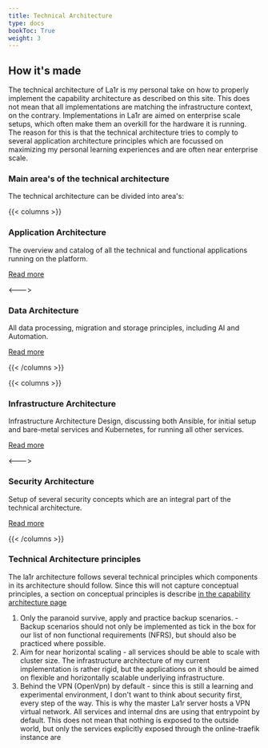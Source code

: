 ```yaml
---
title: Technical Architecture
type: docs
bookToc: True
weight: 3
---
```


## How it's made
The technical architecture of La1r is my personal take on how to properly implement the capability architecture as described on this site. This does not mean that all implementations are matching the infrastructure context, on the contrary. Implementations in La1r are aimed on enterprise scale setups, which often make them an overkill for the hardware it is running. 
The reason for this is that the technical architecture tries to comply to several application architecture principles which are focussed on maximizing my personal learning experiences and are often near enterprise scale. 

### Main area's of the technical architecture
The technical architecture can be divided into area's:

{{< columns >}}
### Application Architecture
The overview and catalog of all the technical and functional applications running on the platform.

[Read more](application-architecture/)

<--->

### Data Architecture
All data processing, migration and storage principles, including AI and Automation.

[Read more](data-architecture/)

{{< /columns >}}

{{< columns >}}

### Infrastructure Architecture
Infrastructure Architecture Design, discussing both Ansible, for initial setup and bare-metal services and Kubernetes, for running all other services.

[Read more](infrastructure-architecture/)

<--->

### Security Architecture
Setup of several security concepts which are an integral part of the technical architecture.

[Read more](security-architecture/)

{{< /columns >}}

### Technical Architecture principles
The la1r architecture follows several technical principles which components in its architecture should follow.
Since this will not capture conceptual principles, a section on conceptual principles is describe [in the capability architecture page](../capability-architecture/)

1. Only the paranoid survive, apply and practice backup scenarios. - Backup scenarios should not only be implemented as tick in the box for our list of non functional requirements (NFRS), but should also be practiced where possible.
2. Aim for near horizontal scaling - all services should be able to scale with cluster size. The infrastructure architecture of my current implementation is rather rigid, but the applications on it should be aimed on flexible and horizontally scalable underlying infrastructure.
3. Behind the VPN (OpenVpn) by default - since this is still a learning and experimental environment, I don't want to think about security first, every step of the way. This is why the master La1r server hosts a VPN virtual network. All services and internal dns are using that entrypoint by default. This does not mean that nothing is exposed to the outside world, but only the services explicitly exposed through the online-traefik instance are
